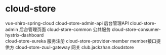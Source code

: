 # cloud-store
vue-shiro-spring-cloud
cloud-store-admin-api 后台管理API
cloud-store-admin 后台管理页面
cloud-store-common 公共服务
cloud-store-consumer-hystrix-dashboard	
cloud-store-eureka 服务注册
cloud-store-provider-member member接口提供方
cloud-store-zuul-gateway 网关
club.jackzhan.cloudstore
